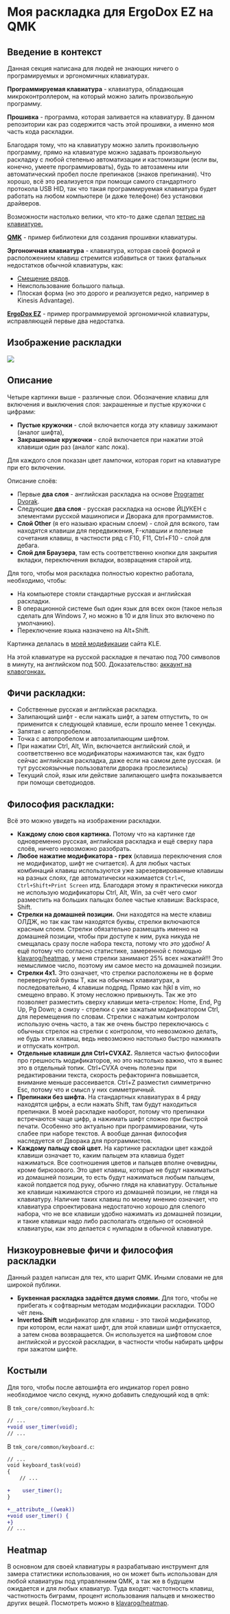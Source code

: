 # Моя раскладка для ErgoDox EZ на QMK

## Введение в контекст

Данная секция написана для людей не знающих ничего о програмируемых и эргономичных клавиатурах.

**Программируемая клавиатура** - клавиатура, обладающая микроконтроллером, на который можно залить произвольную программу.

**Прошивка** - программа, которая заливается на клавиатуру. В данном репозитории как раз содержится часть этой прошивки, а именно моя часть кода раскладки.

Благодаря тому, что на клавиатуру можно залить произвольную программу, прямо на клавиатуре можно задавать произвольную раскладку с любой степенью автоматизации и кастомизации (если вы, конечно, умеете программировать), будь то автозамены или автоматический пробел после препинаков (знаков препинания). Что хорошо, всё это реализуется при помощи самого стандартного протокола USB HID, так что такая программируемая клавиатура будет работать на любом компьютере (и даже телефоне) без установки драйверов.

Возможности настолько велики, что кто-то даже сделал [тетрис на клавиатуре.](https://github.com/danamlund/meckb_tetris)

**[QMK](https://github.com/qmk/qmk_firmware)** - пример библиотеки для создания прошивки клавиатуры.

**Эргоноичная клавиатура** - клавиатура, которая своей формой и расположением клавиш стремится избавиться от таких фатальных недостатков обычной клавиатуры, как:
* [Смещение рядов](http://ibnteo.klava.org/keyboard/standard).
* Неиспользование большого пальца.
* Плоская форма (но это дорого и реализуется редко, например в Kinesis Advantage).

**[ErgoDox EZ](https://ergodox-ez.com/)** - пример программируемой эргономичной клавиатуры, исправляющей первые два недостатка.

## Изображение раскладки

![](https://funkyimg.com/i/2LSSg.png)

## Описание

Четыре картинки выше - различные слои. Обозначение клавиш для включения и выключения слоя: закрашенные и пустые кружочки с цифрами: 
* **Пустые кружочки** - слой включается когда эту клавишу зажимают (аналог шифта), 
* **Закрашенные кружочки** - слой включается при нажатии этой клавиши один раз (аналог капс лока).

Для каждого слоя показан цвет лампочки, которая горит на клавиатуре при его включении.

Описание слоёв:
* Первые **два слоя** - английская раскладка на основе [Programer Dvorak](https://www.kaufmann.no/roland/dvorak/).
* Следующие **два слоя** - русская раскладка на основе ЙЦУКЕН с элементами русской машинописи и Дворака для программистов.
* **Слой Other** (я его называю красным слоем) - слой для всякого, там находятся клавиши для передвижения, F-клавшии и полезные сочетания клавиш, в частности ряд с F10, F11, Ctrl+F10 - слой для дебага.
* **Слой для Браузера**, там есть соответственно кнопки для закрытия вкладки, переключения вкладки, возвращения старой итд.

Для того, чтобы моя раскладка полностью коректно работала, необходимо, чтобы:
* На компьютере стояли стандартные русская и английская раскладки.
* В операционной системе был один язык для всех окон (такое нельзя сделать для Windows 7, но можно в 10 и для linux это включено по умолчанию). 
* Переключение языка назначено на Alt+Shift.

Картинка делалась в [моей модификации](https://github.com/optozorax/my-keyboard-layout-editor) сайта KLE.

На этой клавиатуре на русской раскладке я печатаю под 700 символов в минуту, на английском под 500. Доказательство: [аккаунт на клавогонках.](http://klavogonki.ru/u/#/517589/)

## Фичи раскладки:

* Собственные русская и английская раскладка.
* Залипающий шифт - если нажать шифт, а затем отпустить, то он применится к следующей клавише, если прошло менее 1 секунды.
* Запятая с автопробелом.
* Точка с автопробелом и автозалипающим шифтом.
* При нажатии Ctrl, Alt, Win, включается английский слой, и соответственно все модификаторы нажимаются так, как будто сейчас английская раскладка, даже если на самом деле русская. (и тут русскоязычные пользователи дворака прослезились)
* Текущий слой, язык или действие залипающего шифта показывается при помощи светодиодов.

## Философия раскладки:

Всё это можно увидеть на изображении раскладки.

* **Каждому слою своя картинка.** Потому что на картинке где одновременно русская, английская раскладка и ещё сверху пара слоёв, ничего невозможно разобрать.
* **Любое нажатие модификатора - грех** (клавиша переключения слоя не модификатор, шифт не считается). А для любых частых комбинаций клавиш используются уже зарезервированные клавишы на разных слоях, где автоматически нажимается `Ctrl+C`, `Ctrl+Shift+Print Screen` итд. Благодаря этому я практически никогда не использую модификаторы Ctrl, Alt, Win, за счёт чего смог разместить на больших пальцах более частые клавиши: Backspace, Shift.
* **Стрелки на домашней позиции.** Они находятся на месте клавиш ОЛДЖ, но так как там находятся буквы, стрелки включаются красным слоем. Стрелки обязательно размещать именно на домашней позиции, чтобы при доступе к ним, рука никуда не смещалась сразу после набора текста, потому что *это удобно!* А ещё потому что согласно статистике, замеренной с помощью [klavarog/heatmap](https://github.com/klavarog/heatmap), у меня стрелки занимают 25% всех нажатий!!! Это немыслимое число, поэтому им самое место на домашней позиции.
* **Стрелки 4х1.** Это означает, что стрелки расположены не в форме перевернутой буквы Т, как на обычных клавиатурах, а последовательно, 4 клавиши подряд. Прямо как hjkl в vim, но смещено вправо. К этому несложно привыкнуть. Так же это позволяет разместить сверху клавиши мета-стрелок: Home, End, Pg Up, Pg Down; а снизу - стрелки с уже зажатым модификатором Ctrl, для перемещения по словам. Стрелки с нажатым контролом использую очень часто, а так же очень быстро переключаюсь с обычных стрелок на стрелки с контролом, что невозможно делать, не будь этих клавиш, ведь невозможно настолько быстро нажимать и отпускать контрол.
* **Отдельные клавиши для Ctrl+CVXAZ.** Является частью философии про грешность модификаторов, но это настолько важно, что я вынес это в отдельный топик. Ctrl+CVXA очень полезны при редактировании текста, скорость рефакторинга повышается, внимание меньше рассеивается. Ctrl+Z разместил симметрично Esc, потому что и смысл у них симметричный.
* **Препинаки без шифта.** На стандартных клавиатурах в 4 ряду находятся цифры, а если нажать Shift, там будут находиться препинаки. В моей раскладке наоборот, потому что препинаки встречаются чаще цифр, а нажимать шифт сложно при быстрой печати. Особенно это актуально при программировании, чуть слабее при наборе текстов. А вообще данная философия наследуется от Дворака для программистов.
* **Каждому пальцу свой цвет.** На картинке раскладки цвет каждой клавиши означает то, каким пальцем эта клавиша будет нажиматься. Все соотношения цветов и пальцев вполне очевидны, кроме бирюзового. Это цвет клавиш, которые не будут нажиматься из домашней позиции, то есть будут нажиматься любым пальцем, какой попдается под руку, обычно глядя на клавиатуру. Остальные же клавиши нажимаются строго из домашней позиции, не глядя на клавиатуру. Наличие таких клавиш по моему мнению означает, что клавиатура спроектирована недостаточно хорошо для слепого набора, что не все клавиши удобно нажимать из домашней позиции, и такие клавиши надо либо располагать отдельно от основной клавиатуры, как это делается с нумпадом в обычной клавиатуре.

## Низкоуровневые фичи и философия раскладки

Данный раздел написан для тех, кто шарит QMK. Иными словами не для широкой публики.

* **Буквенная раскладка задаётся двумя слоями.** Для того, чтобы не прибегать к софтварным методам модификации раскладки. TODO чёт лень.
* **Inverted Shift** модификатор для клавиш - это такой модификатор, при котором, если нажат шифт, для этой клавиши шифт отпускается, а затем снова возвращается. Он используется на шифтовом слое английской и русской раскладки, в частности чтобы набирать цифры при зажатом шифте.

## Костыли

Для того, чтобы после автошифта его индикатор горел ровно необходимое число секунд, нужно добавить следующий код в qmk:

В `tmk_core/common/keyboard.h`:
```diff
// ...
+void user_timer(void);
// ...
```

В `tmk_core/common/keyboard.c`:
```diff
// ...
void keyboard_task(void)
{
	// ...

+    user_timer();
}

+__attribute__((weak))
+void user_timer() {
+}
// ...
```

## Heatmap

В основном для своей клавиатуры я разрабатываю инструмент для замера статистики использования, но он может быть использован для любой клавиатуры под управлением QMK, а так же в будущем ожидается и для любых клавиатур. Туда входят: частотность клавиш, частнотность биграмм, процент использования пальцев и множество других вещей. Посмотреть можно в [klavarog/heatmap](https://github.com/klavarog/heatmap).